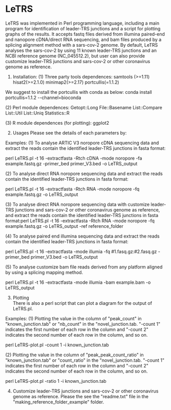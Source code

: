 # LeTRS
LeTRS was implemented in Perl programming language, including a main program for identification of leader-TRS junctions and a script for plotting graphs of the results. It accepts fastq files derived from illumina paired-end and nanopore cDNA/direct RNA sequencing, and bam files produced by a splicing alignment method with a sars-cov-2 genome. By default, LeTRS analyses the sars-cov-2 by using 11 known leader-TRS junctions and an NCBI reference genome (NC_045512.2), but user can also provide customize leader-TRS junctions and sars-cov-2 or other coronavirus genome as reference.

1. Installation:
(1) Three party tools dependences:
samtools (>=1.11)
hisat2(>=2.1.0)
minimap2(>=2.17)
portcullis(=1.1.2)

We suggest to install the portcullis with conda as below:
conda install portcullis=1.1.2 --channel=bioconda

(2) Perl module dependences:
Getopt::Long
File::Basename
List::Compare
List::Util
List::Uniq
Statistics::R

(3) R module dependences (for plotting):
ggplot2

2. Usages 
Please see the details of each parameters by:

Examples:
(1) To analyse ARTIC V3 noropore cDNA sequencing data and extract the reads contain the identified leader-TRS junctions in fasta format:

perl LeTRS.pl -t 16 -extractfasta -Rtch cDNA -mode noropore -fa example.fastq.gz -primer_bed primer_V3.bed -o LeTRS_output 

(2) To analyse direct RNA noropore sequencing data and extract the reads contain the identified leader-TRS junctions in fasta format:

perl LeTRS.pl -t 16 -extractfasta -Rtch RNA -mode noropore -fq example.fastq.gz -o LeTRS_output

(3) To analyse direct RNA noropore sequencing data with customize leader-TRS junctions and sars-cov-2 or other coronavirus genome as reference, and extract the reads contain the identified leader-TRS junctions in fasta format:perl LeTRS.pl -t 16 -extractfasta -Rtch RNA -mode noropore -fq example.fastq.gz -o LeTRS_output -ref reference_folder

(4) To analyse paired end illumina sequencing data and extract the reads contain the identified leader-TRS junctions in fasta format:

perl LeTRS.pl -t 16 -extractfasta -mode illumia -fq #1.fasq.gz:#2.fasq.gz -primer_bed primer_V3.bed -o LeTRS_output

(5) To analyse customize bam file reads derived from any platform aligned by using a splicing mapping method.

perl LeTRS.pl -t 16 -extractfasta -mode illumia -bam example.bam -o LeTRS_output

3. Plotting  
There is also a perl script that can plot a diagram for the output of LeTRS.pl.

Examples:
(1) Plotting the value in the column of "peak_count" in "known_junction.tab" or "nb_count" in the "novel_junction.tab. "-count 1" indicates the first number of each row in the column and "-count 2" indicates the second number of each row in the column, and so on.

perl LeTRS-plot.pl -count 1 -i known_junction.tab
 
(2) Plotting the value in the column of "peak_peak_count_ratio" in "known_junction.tab" or "count_ratio" in the "novel_junction.tab. "-count 1" indicates the first number of each row in the column and "-count 2" indicates the second number of each row in the column, and so on.

perl LeTRS-plot.pl -ratio 1 -i known_junction.tab


4. Customize leader-TRS junctions and sars-cov-2 or other coronavirus genome as reference.
Please the see the "readme.txt" file in the "making_reference_folder_example" folder.


